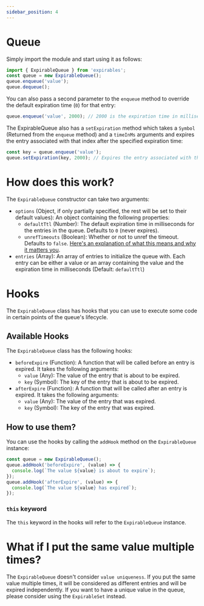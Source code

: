```yaml
---
sidebar_position: 4
---
```


# Queue

Simply import the module and start using it as follows:

```js
import { ExpirableQueue } from 'expirables';
const queue = new ExpirableQueue();
queue.enqueue('value');
queue.dequeue();
```

You can also pass a second parameter to the `enqueue` method to override the default expiration time (`0`) for that entry:

```js
queue.enqueue('value', 2000); // 2000 is the expiration time in milliseconds for this entry
```

The ExpirableQueue also has a `setExpiration` method which takes a `Symbol` (Returned from the `enqueue` method) and a `timeInMs` arguments and expires the entry associated with that index after the specified expiration time:

```js
const key = queue.enqueue('value');
queue.setExpiration(key, 2000); // Expires the entry associated with the index 0 after 2000 milliseconds
```

# How does this work?

The `ExpirableQueue` constructor can take two arguments:

- `options` (Object, if only partially specified, the rest will be set to their default values): An object containing the following properties:
  - `defaultTtl` (Number): The default expiration time in milliseconds for the entries in the queue. Defaults to `0` (never expires).
  - `unrefTimeouts` (Boolean): Whether or not to unref the timeout. Defaults to `false`. [Here's an explanation of what this means and why it matters you](https://nodejs.org/api/timers.html#timeoutunref).
- `entries` (Array): An array of entries to initialize the queue with. Each entry can be either a value or an array containing the value and the expiration time in milliseconds (Default: `defaultTtl`)

# Hooks

The `ExpirableQueue` class has hooks that you can use to execute some code in certain points of the queue's lifecycle.

## Available Hooks

The `ExpirableQueue` class has the following hooks:

- `beforeExpire` (Function): A function that will be called before an entry is expired. It takes the following arguments:
  - `value` (Any): The value of the entry that is about to be expired.
  - `key` (Symbol): The key of the entry that is about to be expired.
- `afterExpire` (Function): A function that will be called after an entry is expired. It takes the following arguments:
  - `value` (Any): The value of the entry that was expired.
  - `key` (Symbol): The key of the entry that was expired.

## How to use them?

You can use the hooks by calling the `addHook` method on the `ExpirableQueue` instance:

```js
const queue = new ExpirableQueue();
queue.addHook('beforeExpire', (value) => {
  console.log(`The value ${value} is about to expire`);
});
queue.addHook('afterExpire', (value) => {
  console.log(`The value ${value} has expired`);
});
```

### `this` keyword

The `this` keyword in the hooks will refer to the `ExpirableQueue` instance.

# What if I put the same value multiple times?

The `ExpirableQueue` doesn't consider `value uniqueness`. If you put the same value multiple times, it will be considered as different entries and will be expired independently. If you want to have a unique value in the queue, please consider using the `ExpirableSet` instead.
